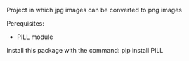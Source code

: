 Project in which jpg images can be converted to png images

Perequisites:
- PILL module

Install this package with the command: pip install PILL
